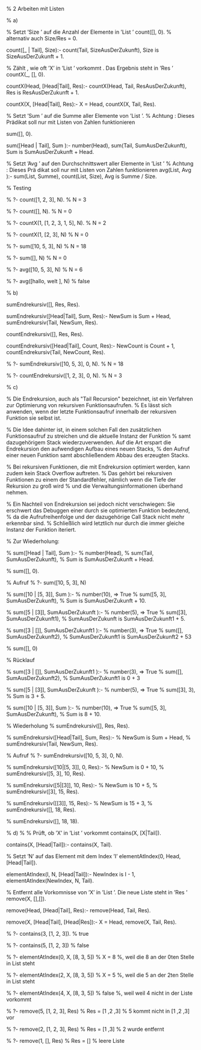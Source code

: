 

% 2 Arbeiten mit Listen

% a)

% Setzt ’Size ’ auf die Anzahl der Elemente in ’List ’
count([], 0). % alternativ auch Size/Res = 0.

count([_ | Tail], Size):-
    count(Tail, SizeAusDerZukunft),
    Size is SizeAusDerZukunft + 1.
    
% Zählt , wie oft ’X’ in ’List ’ vorkommt . Das Ergebnis steht in ’Res ’ 
countX(_, [], 0).

countX(Head, [Head|Tail], Res):-
    countX(Head, Tail, ResAusDerZukunft),
    Res is ResAusDerZukunft + 1.

countX(X, [Head|Tail], Res):-
    X \= Head,
    countX(X, Tail, Res).
    
% Setzt ’Sum ’ auf die Summe aller Elemente von ’List ’.
% Achtung : Dieses Prädikat soll nur mit Listen von Zahlen funktionieren   

sum([], 0).


sum([Head | Tail], Sum ):-
    number(Head),
    sum(Tail, SumAusDerZukunft),
    Sum is SumAusDerZukunft + Head.
    
    
% Setzt ’Avg ’ auf den Durchschnittswert aller Elemente in ’List ’
% Achtung : Dieses Prä dikat soll nur mit Listen von Zahlen funktionieren
avg(List, Avg ):-
    sum(List, Summe),
   	count(List, Size),
    Avg is Summe / Size.


% Testing

% ?- count([1, 2, 3], N).
% N = 3

% ?- count([], N).
% N = 0

% ?- countX(1, [1, 2, 3, 1, 5], N).
% N = 2

% ?- countX(1, [2, 3], N)
% N = 0

% ?- sum([10, 5, 3], N)
% N = 18

% ?- sum([], N)
% N = 0

% ?- avg([10, 5, 3], N)
% N = 6

% ?- avg([hallo, welt ], N)
% false


% b)

sumEndrekursiv([], Res, Res).

sumEndrekursiv([Head|Tail], Sum, Res):-
    NewSum is Sum + Head,
    sumEndrekursiv(Tail, NewSum, Res).

countEndrekursiv([], Res, Res).

countEndrekursiv([Head|Tail], Count, Res):-
    NewCount is Count + 1,
    countEndrekursiv(Tail, NewCount, Res).


% ?- sumEndrekursiv([10, 5, 3], 0, N).
% N = 18

% ?- countEndrekursiv([1, 2, 3], 0, N).
% N = 3


% c)

% Die Endrekursion, auch als "Tail Recursion" bezeichnet, ist ein Verfahren zur Optimierung von rekursiven Funktionsaufrufen. 
% Es lässt sich anwenden, wenn der letzte Funktionsaufruf innerhalb der rekursiven Funktion sie selbst ist.

% Die Idee dahinter ist, in einem solchen Fall den zusätzlichen Funktionsaufruf zu streichen und die aktuelle Instanz der Funktion 
% samt dazugehörigem Stack wiederzuverwenden. Auf die Art erspart die Endrekursion den aufwendigen Aufbau eines neuen Stacks, 
% den Aufruf einer neuen Funktion samt abschließendem Abbau des erzeugten Stacks.

% Bei rekursiven Funktionen, die mit Endrekursion optimiert werden, kann zudem kein Stack Overflow auftreten. 
% Das gehört bei rekursiven Funktionen zu einem der Standardfehler, nämlich wenn die Tiefe der Rekursion zu groß wird 
% und die Verwaltungsinformationen überhand nehmen.

% Ein Nachteil von Endrekursion sei jedoch nicht verschwiegen: Sie erschwert das Debuggen einer durch sie optimierten Funktion bedeutend, 
% da die Aufrufreihenfolge und der dazugehörige Call Stack nicht mehr erkennbar sind. 
% Schließlich wird letztlich nur durch die immer gleiche Instanz der Funktion iteriert.

% Zur Wiederholung:

% sum([Head | Tail], Sum ):-
%     number(Head),
%     sum(Tail, SumAusDerZukunft),
%    Sum is SumAusDerZukunft + Head.

% sum([], 0).

% Aufruf
% ?- sum([10, 5, 3], N)


% sum([10 | [5, 3]], Sum ):-
%     number(10), => True
%     sum([5, 3], SumAusDerZukunft), 
%     Sum is SumAusDerZukunft + 10.

% sum([5 | [3]], SumAusDerZukunft ):-
%     number(5), => True
%     sum([3], SumAusDerZukunft1), 
%     SumAusDerZukunft is SumAusDerZukunft1 + 5.

% sum([3 | []], SumAusDerZukunft1 ):-
%     number(3), => True
%     sum([], SumAusDerZukunft2), 
%     SumAusDerZukunft1 is SumAusDerZukunft2 + 53

% sum([], 0)

% Rücklauf

% sum([3 | []], SumAusDerZukunft1 ):-
%     number(3), => True
%     sum([], SumAusDerZukunft2), 
%     SumAusDerZukunft1 is 0 + 3

% sum([5 | [3]], SumAusDerZukunft ):-
%     number(5), => True
%     sum([3], 3), 
%     Sum is 3 + 5.

% sum([10 | [5, 3]], Sum ):-
%     number(10), => True
%     sum([5, 3], SumAusDerZukunft), 
%     Sum is 8 + 10.




% Wiederholung
% sumEndrekursiv([], Res, Res).

% sumEndrekursiv([Head|Tail], Sum, Res):-
%     NewSum is Sum + Head,
%     sumEndrekursiv(Tail, NewSum, Res).


% Aufruf
% ?- sumEndrekursiv([10, 5, 3], 0, N).

% sumEndrekursiv([10|[5, 3]], 0, Res):-
%     NewSum is 0 + 10,
%     sumEndrekursiv([5, 3], 10, Res).

% sumEndrekursiv([5|[3]], 10, Res):-
%     NewSum is 10 + 5,
%     sumEndrekursiv([3], 15, Res).

% sumEndrekursiv([[3]], 15, Res):-
%     NewSum is 15 + 3,
%     sumEndrekursiv([], 18, Res).

% sumEndrekursiv([], 18, 18).

% d)
% 
% Prüft, ob ’X’ in ’List ’ vorkommt
contains(X, [X|Tail]).

contains(X, [Head|Tail]):-
    contains(X, Tail).
    
    
% Setzt ’N’ auf das Element mit dem Index ’I’
elementAtIndex(0, Head, [Head|Tail]).

elementAtIndex(I, N, [Head|Tail]):-
               NewIndex is I - 1,
               elementAtIndex(NewIndex, N, Tail).
    
    
% Entfernt alle Vorkomnisse von ’X’ in ’List ’. Die neue Liste steht in ’Res ’
remove(X, [],[]).

remove(Head, [Head|Tail], Res):-
    remove(Head, Tail, Res).

remove(X, [Head|Tail], [Head|Res]):-
    X \= Head,
    remove(X, Tail, Res).


% ?- contains(3, [1, 2, 3]).
% true

% ?- contains(5, [1, 2, 3])
% false

% ?- elementAtIndex(0, X, [8, 3, 5])
% X = 8 %, weil die 8 an der 0ten Stelle in List steht

% ?- elementAtIndex(2, X, [8, 3, 5])
% X = 5 %, weil die 5 an der 2ten Stelle in List steht

% ?- elementAtIndex(4, X, [8, 3, 5])
% false %, weil weil 4 nicht in der Liste vorkommt

% ?- remove(5, [1, 2, 3], Res)
% Res = [1 ,2 ,3] % 5 kommt nicht in [1 ,2 ,3] vor

% ?- remove(2, [1, 2, 3], Res)
% Res = [1 ,3] % 2 wurde entfernt

% ?- remove(1, [], Res)
% Res = [] % leere Liste